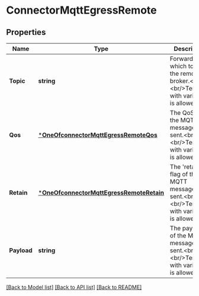 # ConnectorMqttEgressRemote

## Properties
Name | Type | Description | Notes
------------ | ------------- | ------------- | -------------
**Topic** | **string** | Forward to which topic of the remote broker.&lt;br/&gt;&lt;br/&gt;Template with variables is allowed. | [default to null]
**Qos** | [***OneOfconnectorMqttEgressRemoteQos**](OneOfconnectorMqttEgressRemoteQos.md) | The QoS of the MQTT message to be sent.&lt;br/&gt;&lt;br/&gt;Template with variables is allowed. | [optional] [default to 1]
**Retain** | [***OneOfconnectorMqttEgressRemoteRetain**](OneOfconnectorMqttEgressRemoteRetain.md) | The &#x27;retain&#x27; flag of the MQTT message to be sent.&lt;br/&gt;&lt;br/&gt;Template with variables is allowed. | [optional] [default to false]
**Payload** | **string** | The payload of the MQTT message to be sent.&lt;br/&gt;&lt;br/&gt;Template with variables is allowed. | [optional] [default to null]

[[Back to Model list]](../README.md#documentation-for-models) [[Back to API list]](../README.md#documentation-for-api-endpoints) [[Back to README]](../README.md)

